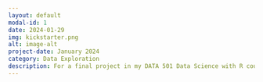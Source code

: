 ```yaml
---
layout: default
modal-id: 1
date: 2024-01-29
img: kickstarter.png
alt: image-alt
project-date: January 2024
category: Data Exploration
description: For a final project in my DATA 501 Data Science with R course, we were tasked with conducting an analysis on Kickstarter projects using Jonathan Leland's Kickstarter dataset from 2009-2020. This project provided me with an opportunity to demonstrate knowledge and growth in wrangling, exploring, and statistical modeling by analyzing a real-world dataset within R Studio and presenting it to a general audience. Project analysis can be found here: "https://rpubs.com/lhkim/Kickstarter_Data_Exploration"
---
```

